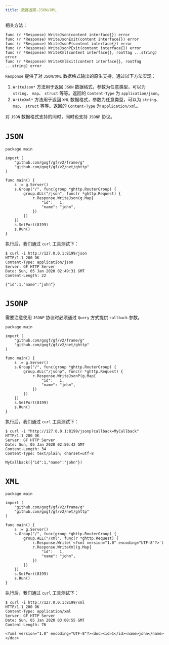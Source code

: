 ```yaml
---
title: 数据返回-JSON/XML
---
```


相关方法：

```
func (r *Response) WriteJson(content interface{}) error
func (r *Response) WriteJsonExit(content interface{}) error
func (r *Response) WriteJsonP(content interface{}) error
func (r *Response) WriteJsonPExit(content interface{}) error
func (r *Response) WriteXml(content interface{}, rootTag ...string) error
func (r *Response) WriteXmlExit(content interface{}, rootTag ...string) error
```

`Response` 提供了对 `JSON/XML` 数据格式输出的原生支持，通过以下方法实现：

1. `WriteJson*` 方法用于返回 `JSON` 数据格式，参数为任意类型，可以为 `string`、 `map`、 `struct` 等等。返回的 `Content-Type` 为 `application/json`。
2. `WriteXml*` 方法用于返回 `XML` 数据格式，参数为任意类型，可以为 `string`、 `map`、 `struct` 等等。返回的 `Content-Type` 为 `application/xml`。

对 `JSON` 数据格式支持的同时，同时也支持 `JSONP` 协议。

# `JSON`

```
package main

import (
	"github.com/gogf/gf/v2/frame/g"
	"github.com/gogf/gf/v2/net/ghttp"
)

func main() {
	s := g.Server()
	s.Group("/", func(group *ghttp.RouterGroup) {
		group.ALL("/json", func(r *ghttp.Request) {
			r.Response.WriteJson(g.Map{
				"id":   1,
				"name": "john",
			})
		})
	})
	s.SetPort(8199)
	s.Run()
}
```

执行后，我们通过 `curl` 工具测试下：

```
$ curl -i http://127.0.0.1:8199/json
HTTP/1.1 200 OK
Content-Type: application/json
Server: GF HTTP Server
Date: Sun, 05 Jan 2020 02:49:31 GMT
Content-Length: 22

{"id":1,"name":"john"}
```

# `JSONP`

需要注意使用 `JSONP` 协议时必须通过 `Query` 方式提供 `callback` 参数。

```
package main

import (
	"github.com/gogf/gf/v2/frame/g"
	"github.com/gogf/gf/v2/net/ghttp"
)

func main() {
	s := g.Server()
	s.Group("/", func(group *ghttp.RouterGroup) {
		group.ALL("/jsonp", func(r *ghttp.Request) {
			r.Response.WriteJsonP(g.Map{
				"id":   1,
				"name": "john",
			})
		})
	})
	s.SetPort(8199)
	s.Run()
}
```

执行后，我们通过 `curl` 工具测试下：

```
$ curl -i "http://127.0.0.1:8199/jsonp?callback=MyCallback"
HTTP/1.1 200 OK
Server: GF HTTP Server
Date: Sun, 05 Jan 2020 02:50:42 GMT
Content-Length: 34
Content-Type: text/plain; charset=utf-8

MyCallback({"id":1,"name":"john"})
```

# `XML`

```
package main

import (
	"github.com/gogf/gf/v2/frame/g"
	"github.com/gogf/gf/v2/net/ghttp"
)

func main() {
	s := g.Server()
	s.Group("/", func(group *ghttp.RouterGroup) {
		group.ALL("/xml", func(r *ghttp.Request) {
            r.Response.Write(`<?xml version="1.0" encoding="UTF-8"?>`)
			r.Response.WriteXml(g.Map{
				"id":   1,
				"name": "john",
			})
		})
	})
	s.SetPort(8199)
	s.Run()
}
```

执行后，我们通过 `curl` 工具测试下：

```
$ curl -i http://127.0.0.1:8199/xml
HTTP/1.1 200 OK
Content-Type: application/xml
Server: GF HTTP Server
Date: Sun, 05 Jan 2020 03:00:55 GMT
Content-Length: 76

<?xml version="1.0" encoding="UTF-8"?><doc><id>1</id><name>john</name></doc>
```